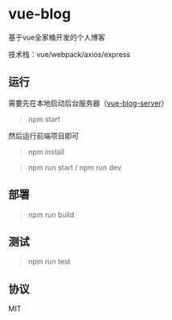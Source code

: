 # vue-blog

基于vue全家桶开发的个人博客

技术栈：vue/webpack/axios/express

## 运行

需要先在本地启动后台服务器（[vue-blog-server](https://github.com/csdoker/vue-blog-server)）
> npm start

然后运行前端项目即可
> npm install

> npm run start / npm run dev

## 部署

> npm run build

## 测试

> npm run test

## 协议

MIT